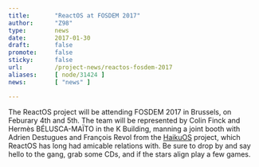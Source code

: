 ```yaml
---
title:       "ReactOS at FOSDEM 2017"
author:      "Z98"
type:        news
date:        2017-01-30
draft:       false
promote:     false
sticky:      false
url:         /project-news/reactos-fosdem-2017
aliases:     [ node/31424 ]
news:        [ "news" ]

---
```


<p>The ReactOS project will be attending FOSDEM 2017 in Brussels, on Feburary 4th and 5th. The team will be represented by Colin Finck and Hermès BÉLUSCA-MAÏTO in the K Building, manning a joint booth with Adrien Destugues and François Revol from the <a href="https://www.haiku-os.org/">HaikuOS</a> project, which ReactOS has long had amicable relations with. Be sure to drop by and say hello to the gang, grab some CDs, and if the stars align play a few games.</p>

